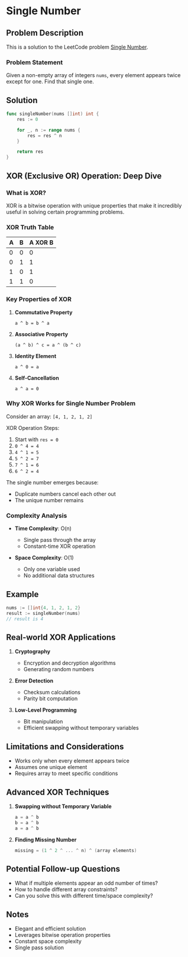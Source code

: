 # Single Number

## Problem Description

This is a solution to the LeetCode problem [Single Number](https://leetcode.com/problems/single-number/).

### Problem Statement
Given a non-empty array of integers `nums`, every element appears twice except for one. Find that single one.

## Solution

```go
func singleNumber(nums []int) int {
    res := 0

    for _, n := range nums {
        res = res ^ n
    }

    return res
}
```

## XOR (Exclusive OR) Operation: Deep Dive

### What is XOR?
XOR is a bitwise operation with unique properties that make it incredibly useful in solving certain programming problems.

### XOR Truth Table
| A | B | A XOR B |
|---|---|---------|
| 0 | 0 |    0    |
| 0 | 1 |    1    |
| 1 | 0 |    1    |
| 1 | 1 |    0    |

### Key Properties of XOR

1. **Commutative Property**
   ```
   a ^ b = b ^ a
   ```

2. **Associative Property**
   ```
   (a ^ b) ^ c = a ^ (b ^ c)
   ```

3. **Identity Element**
   ```
   a ^ 0 = a
   ```

4. **Self-Cancellation**
   ```
   a ^ a = 0
   ```

### Why XOR Works for Single Number Problem

Consider an array: `[4, 1, 2, 1, 2]`

XOR Operation Steps:
1. Start with `res = 0`
2. `0 ^ 4 = 4`
3. `4 ^ 1 = 5`
4. `5 ^ 2 = 7`
5. `7 ^ 1 = 6`
6. `6 ^ 2 = 4`

The single number emerges because:
- Duplicate numbers cancel each other out
- The unique number remains

### Complexity Analysis

- **Time Complexity**: O(n)
  * Single pass through the array
  * Constant-time XOR operation

- **Space Complexity**: O(1)
  * Only one variable used
  * No additional data structures

## Example

```go
nums := []int{4, 1, 2, 1, 2}
result := singleNumber(nums)
// result is 4
```

## Real-world XOR Applications

1. **Cryptography**
   - Encryption and decryption algorithms
   - Generating random numbers

2. **Error Detection**
   - Checksum calculations
   - Parity bit computation

3. **Low-Level Programming**
   - Bit manipulation
   - Efficient swapping without temporary variables

## Limitations and Considerations

- Works only when every element appears twice
- Assumes one unique element
- Requires array to meet specific conditions

## Advanced XOR Techniques

1. **Swapping without Temporary Variable**
   ```go
   a = a ^ b
   b = a ^ b
   a = a ^ b
   ```

2. **Finding Missing Number**
   ```go
   missing = (1 ^ 2 ^ ... ^ n) ^ (array elements)
   ```

## Potential Follow-up Questions

- What if multiple elements appear an odd number of times?
- How to handle different array constraints?
- Can you solve this with different time/space complexity?

## Notes

- Elegant and efficient solution
- Leverages bitwise operation properties
- Constant space complexity
- Single pass solution
